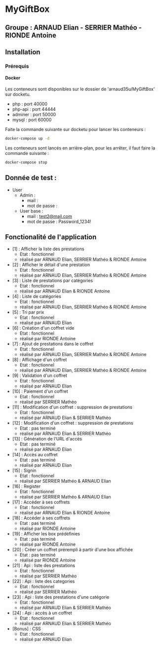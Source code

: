 # MyGiftBox

## Groupe : ARNAUD Elian - SERRIER Mathéo - RIONDE Antoine

## Installation

### Prérequis
#### Docker

Les conteneurs sont disponibles sur le dossier de 'arnaud35u/MyGiftBox' sur docketu.

* php : port 40000
* php-api : port 44444
* adminer : port 50000
* mysql : port 60000

Faite la commande suivante sur docketu pour lancer les conteneurs : 
```bash 
docker-compose up -d
```
Les conteneurs sont lancés en arrière-plan, pour les arrêter, il faut faire la commande suivante :
```bash
docker-compose stop
```

## Donnée de test : 

* User
  * Admin : 
    * mail : 
    * mot de passe : 
  * User base : 
    * mail : test2@mail.com
    * mot de passe : Password_1234!

## Fonctionalité de l'application

* [1] : Afficher la liste des prestations
  * Etat : fonctionnel
  * réalisé par ARNAUD Elian, SERRIER Mathéo & RIONDE Antoine
* [2] : Afficher le détail d'une prestation
  * Etat : fonctionnel
  * réalisé par ARNAUD Elian, SERRIER Mathéo & RIONDE Antoine
* [3] : Liste de prestations par catégories
  * Etat : fonctionnel
  * réalisé par ARNAUD Elian & RIONDE Antoine
* [4] : Liste de catégories
  * Etat : fonctionnel
  * réalisé par ARNAUD Elian, SERRIER Mathéo & RIONDE Antoine
* [5] : Tri par prix
  * Etat : fonctionnel
  * réalisé par ARNAUD Elian
* [6] : Création d'un coffret vide
  * Etat : fonctionnel
  * réalisé par RIONDE Antoine
* [7] : Ajout de prestations dans le coffret
  * Etat : fonctionnel
  * réalisé par ARNAUD Elian, SERRIER Mathéo & RIONDE Antoine
* [8] : Affichage d'un coffret
  * Etat : fonctionnel
  * réalisé par ARNAUD Elian, SERRIER Mathéo & RIONDE Antoine
* [9] : Validation d'un coffret
  * Etat : fonctionnel
  * réalisé par ARNAUD Elian
* [10] : Paiement d'un coffret
  * Etat : fonctionnel
  * réalisé par SERRIER Mathéo
* [11] : Modification d'un coffret : suppression de prestations
  * Etat : fonctionnel
  * réalisé par ARNAUD Elian & SERRIER Mathéo
* [12] : Modification d'un coffret : suppression de prestations
  * Etat : pas terminé
  * réalisé par ARNAUD Elian & SERRIER Mathéo
* [13] : Génération de l'URL d'accès
  * Etat : pas terminé
  * réalisé par ARNAUD Elian
* [14] : Accès au coffret
  * Etat : pas terminé
  * réalisé par ARNAUD Elian
* [15] : Signin
  * Etat : fonctionnel
  * réalisé par SERRIER Mathéo & ARNAUD Elian
* [16] : Register
  * Etat : fonctionnel
  * réalisé par SERRIER Mathéo & ARNAUD Elian
* [17] : Accéder à ses coffrets
  * Etat : fonctionnel
  * réalisé par ARNAUD Elian & RIONDE Antoine
* [18] : Accéder à ses coffrets
  * Etat : pas terminé
  * réalisé par RIONDE Antoine
* [19] : Afficher les box prédéfinies
  * Etat : pas terminé
  * réalisé par RIONDE Antoine
* [20] : Créer un coffret prérempli à partir d'une box affichée
  * Etat : pas terminé
  * réalisé par RIONDE Antoine
* [21] : Api : liste des prestations
  * Etat : fonctionnel
  * réalisé par SERRIER Mathéo
* [22] : Api : liste des categories
  * Etat : fonctionnel
  * réalisé par SERRIER Mathéo
* [23] : Api : liste des prestations d'une catégorie
  * Etat : fonctionnel
  * réalisé par ARNAUD Elian & SERRIER Mathéo
* [24] : Api : accès à un coffret
  * Etat : fonctionnel
  * réalisé par ARNAUD Elian & SERRIER Mathéo
* [Bonus] : CSS
  * Etat : fonctionnel
  * réalisé par ARNAUD Elian
